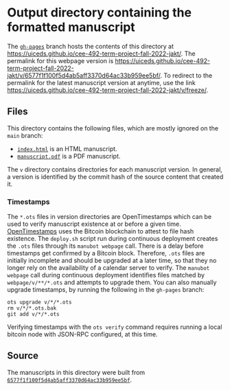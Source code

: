 # Output directory containing the formatted manuscript

The [`gh-pages`](https://github.com/uiceds/cee-492-term-project-fall-2022-jakt/tree/gh-pages) branch hosts the contents of this directory at <https://uiceds.github.io/cee-492-term-project-fall-2022-jakt/>.
The permalink for this webpage version is <https://uiceds.github.io/cee-492-term-project-fall-2022-jakt/v/6577f1f100f5d4ab5aff3370d64ac33b959ee5bf/>.
To redirect to the permalink for the latest manuscript version at anytime, use the link <https://uiceds.github.io/cee-492-term-project-fall-2022-jakt/v/freeze/>.

## Files

This directory contains the following files, which are mostly ignored on the `main` branch:

+ [`index.html`](index.html) is an HTML manuscript.
+ [`manuscript.pdf`](manuscript.pdf) is a PDF manuscript.

The `v` directory contains directories for each manuscript version.
In general, a version is identified by the commit hash of the source content that created it.

### Timestamps

The `*.ots` files in version directories are OpenTimestamps which can be used to verify manuscript existence at or before a given time.
[OpenTimestamps](https://opentimestamps.org/) uses the Bitcoin blockchain to attest to file hash existence.
The `deploy.sh` script run during continuous deployment creates the `.ots` files through its `manubot webpage` call.
There is a delay before timestamps get confirmed by a Bitcoin block.
Therefore, `.ots` files are initially incomplete and should be upgraded at a later time, so that they no longer rely on the availability of a calendar server to verify.
The `manubot webpage` call during continuous deployment identifies files matched by `webpage/v/**/*.ots` and attempts to upgrade them.
You can also manually upgrade timestamps, by running the following in the `gh-pages` branch:

```shell
ots upgrade v/*/*.ots
rm v/*/*.ots.bak
git add v/*/*.ots
```

Verifying timestamps with the `ots verify` command requires running a local bitcoin node with JSON-RPC configured, at this time.

## Source

The manuscripts in this directory were built from
[`6577f1f100f5d4ab5aff3370d64ac33b959ee5bf`](https://github.com/uiceds/cee-492-term-project-fall-2022-jakt/commit/6577f1f100f5d4ab5aff3370d64ac33b959ee5bf).
